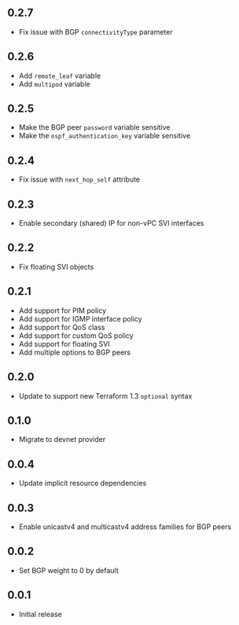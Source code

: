 ## 0.2.7

- Fix issue with BGP `connectivityType` parameter

## 0.2.6

- Add `remote_leaf` variable
- Add `multipod` variable

## 0.2.5

- Make the BGP peer `password` variable sensitive
- Make the `ospf_authentication_key` variable sensitive

## 0.2.4

- Fix issue with `next_hop_self` attribute

## 0.2.3

- Enable secondary (shared) IP for non-vPC SVI interfaces

## 0.2.2

- Fix floating SVI objects

## 0.2.1

- Add support for PIM policy
- Add support for IGMP interface policy
- Add support for QoS class
- Add support for custom QoS policy
- Add support for floating SVI
- Add multiple options to BGP peers

## 0.2.0

- Update to support new Terraform 1.3 `optional` syntax

## 0.1.0

- Migrate to devnet provider

## 0.0.4

- Update implicit resource dependencies

## 0.0.3

- Enable unicastv4 and multicastv4 address families for BGP peers

## 0.0.2

- Set BGP weight to 0 by default

## 0.0.1

- Initial release
